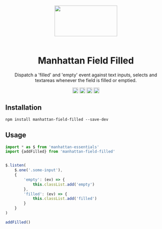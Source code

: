 <div align="center">
    <img width="196" height="96" vspace="20" src="http://assets.getme.co.uk/manhattan-logo--variation-b.svg">
    <h1>Manhattan Field Filled</h1>
    <p>Dispatch a 'filled' and 'empty' event against text inputs, selects and textareas whenever the field is filled or emptied.</p>
    <a href="https://badge.fury.io/js/manhattan-field-filled"><img src="https://badge.fury.io/js/manhattan-field-filled.svg" alt="npm version" height="18"></a>
    <a href="https://travis-ci.org/GetmeUK/manhattan-js-field-filled"><img src="https://travis-ci.org/GetmeUK/manhattan-js-field-filled.svg?branch=master" alt="Build Status" height="18"></a>
    <a href='https://coveralls.io/github/GetmeUK/manhattan-js-field-filled?branch=master'><img src='https://coveralls.io/repos/github/GetmeUK/manhattan-js-field-filled/badge.svg?branch=master' alt='Coverage Status' height="18"/></a>
    <a href="https://david-dm.org/GetmeUK/manhattan-js-field-filled/"><img src='https://david-dm.org/GetmeUK/manhattan-js-field-filled/status.svg' alt='dependencies status' height="18"/></a>
</div>

## Installation

`npm install manhattan-field-filled --save-dev`


## Usage

```JavaScript
import * as $ from 'manhattan-essentials'
import {addFilled} from 'manhattan-field-filled' 


$.listen(
    $.one('.some-input'),
    {
        'empty': (ev) => {
            this.classList.add('empty')
        },
        'filled': (ev) => {
            this.classList.add('filled')
        }
    }
)

addFilled()
```
